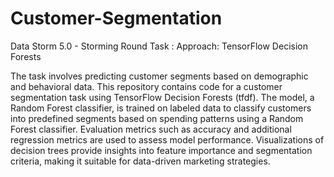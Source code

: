 # Customer-Segmentation
Data Storm 5.0 - Storming Round Task : Approach: TensorFlow Decision Forests 

The task involves predicting customer segments based on demographic and behavioral data. This repository contains code for a customer segmentation task using TensorFlow Decision Forests (tfdf). The model, a Random Forest classifier, is trained on labeled data to classify customers into predefined segments based on spending patterns using a Random Forest classifier. Evaluation metrics such as accuracy and additional regression metrics are used to assess model performance. Visualizations of decision trees provide insights into feature importance and segmentation criteria, making it suitable for data-driven marketing strategies.
